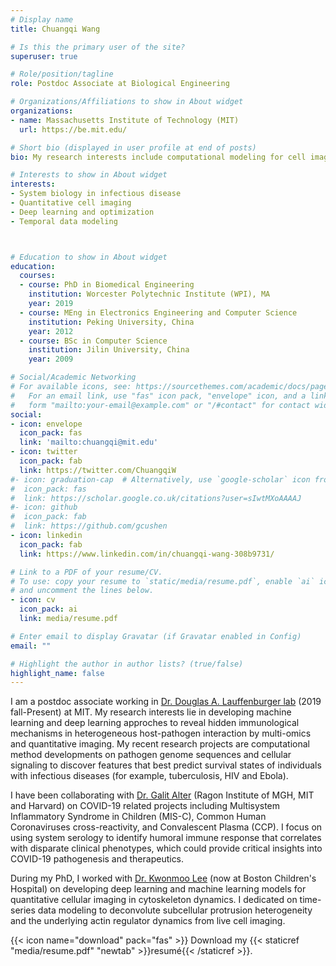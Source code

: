 ```yaml
---
# Display name
title: Chuangqi Wang

# Is this the primary user of the site?
superuser: true

# Role/position/tagline
role: Postdoc Associate at Biological Engineering

# Organizations/Affiliations to show in About widget
organizations:
- name: Massachusetts Institute of Technology (MIT)
  url: https://be.mit.edu/

# Short bio (displayed in user profile at end of posts)
bio: My research interests include computational modeling for cell imaging, systems biology and immunology in infectious diseases.

# Interests to show in About widget
interests:
- System biology in infectious disease
- Quantitative cell imaging
- Deep learning and optimization
- Temporal data modeling



# Education to show in About widget
education:
  courses:
  - course: PhD in Biomedical Engineering
    institution: Worcester Polytechnic Institute (WPI), MA
    year: 2019
  - course: MEng in Electronics Engineering and Computer Science
    institution: Peking University, China
    year: 2012
  - course: BSc in Computer Science
    institution: Jilin University, China
    year: 2009

# Social/Academic Networking
# For available icons, see: https://sourcethemes.com/academic/docs/page-builder/#icons
#   For an email link, use "fas" icon pack, "envelope" icon, and a link in the
#   form "mailto:your-email@example.com" or "/#contact" for contact widget.
social:
- icon: envelope
  icon_pack: fas
  link: 'mailto:chuangqi@mit.edu'
- icon: twitter
  icon_pack: fab
  link: https://twitter.com/ChuangqiW
#- icon: graduation-cap  # Alternatively, use `google-scholar` icon from `ai` icon pack
#  icon_pack: fas
#  link: https://scholar.google.co.uk/citations?user=sIwtMXoAAAAJ
#- icon: github
#  icon_pack: fab
#  link: https://github.com/gcushen
- icon: linkedin
  icon_pack: fab
  link: https://www.linkedin.com/in/chuangqi-wang-308b9731/

# Link to a PDF of your resume/CV.
# To use: copy your resume to `static/media/resume.pdf`, enable `ai` icons in `params.toml`, 
# and uncomment the lines below.
- icon: cv
  icon_pack: ai
  link: media/resume.pdf

# Enter email to display Gravatar (if Gravatar enabled in Config)
email: ""

# Highlight the author in author lists? (true/false)
highlight_name: false
---
```


I am a postdoc associate working in [Dr. Douglas A. Lauffenburger lab](https://be.mit.edu/directory/douglas-a-lauffenburger) (2019 fall-Present) at MIT. My research interests lie in developing machine learning and deep learning approches to reveal hidden immunological mechanisms in heterogeneous host-pathogen interaction by multi-omics and quantitative imaging. My recent research projects are computational method developments on pathogen genome sequences and cellular signaling to discover features that best predict survival states of individuals with infectious diseases (for example, tuberculosis, HIV and Ebola).

I have been collaborating with [Dr. Galit Alter](https://www.ragoninstitute.org/portfolio-item/alter-lab/) (Ragon Institute of MGH, MIT and Harvard) on COVID-19 related projects including Multisystem Inflammatory Syndrome in Children (MIS-C), Common Human Coronaviruses cross-reactivity, and Convalescent Plasma (CCP). I focus on using system serology to identify humoral immune response that correlates with disparate clinical phenotypes, which could provide critical insights into COVID-19 pathogenesis and therapeutics.

During my PhD, I worked with [Dr. Kwonmoo Lee](http://labs.wpi.edu/qci/announcement/) (now at Boston Children's Hospital) on developing deep learning and machine learning models for quantitative cellular imaging in cytoskeleton dynamics. I dedicated on time-series data modeling to deconvolute subcellular protrusion heterogeneity and the underlying actin regulator dynamics from live cell imaging.

{{< icon name="download" pack="fas" >}} Download my {{< staticref "media/resume.pdf" "newtab" >}}resumé{{< /staticref >}}.
